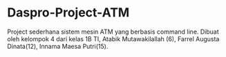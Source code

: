 # Daspro-Project-ATM
Project sederhana sistem mesin ATM yang berbasis command line. Dibuat oleh kelompok 4 dari kelas 1B TI, Atabik Mutawakilallah (6), Farrel Augusta Dinata(12), Innama Maesa Putri(15).
